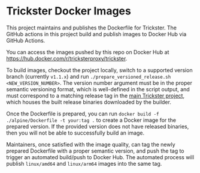 # Trickster Docker Images

This project maintains and publishes the Dockerfile for Trickster. The GitHub actions in this project build and publish images to Docker Hub via GitHub Actions.

You can access the images pushed by this repo on Docker Hub at <https://hub.docker.com/r/tricksterproxy/trickster>.

To build images, checkout the project locally, switch to a supported version branch (currently `v1.1.x`) and run `./prepare_versioned_release.sh <NEW_VERSION_NUMBER>`. The version number argument must be in the proper semantic versioning format, which is well-defined in the script output, and must correspond to a matching release tag in the [main Trickster project](https://github.com/tricksterproxy/trickster/releases), which houses the built release binaries downloaded by the builder.

Once the Dockerfile is prepared, you can run `docker build -f ./alpine/Dockerfile -t your:tag .` to create a Docker image for the prepared version. If the provided version does not have released binaries, then you will not be able to successfully build an image.

Maintainers, once satisfied with the image quality, can tag the newly prepared Dockerfile with a proper semantic version, and push the tag to trigger an automated build/push to Docker Hub. The automated process will publish `linux/amd64` and `linux/arm64` images into the same tag.

